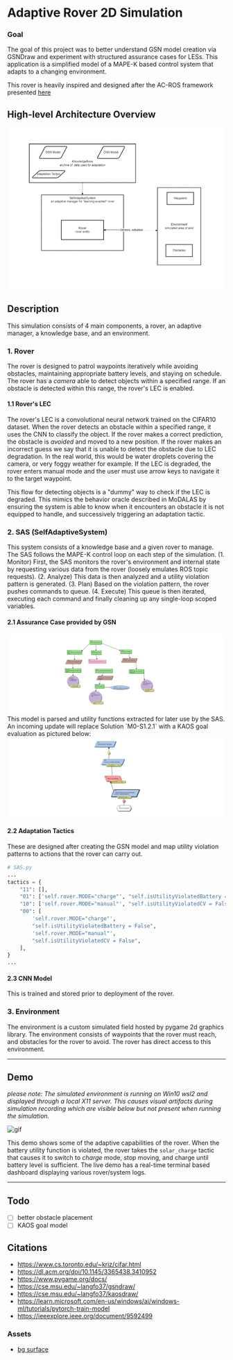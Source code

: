 # Adaptive Rover 2D Simulation

### Goal
The goal of this project was to better understand GSN model creation via GSNDraw and experiment with structured assurance cases for LESs. This application is a simplified model of a MAPE-K based control system that adapts to a changing environment.

This rover is heavily inspired and designed after the AC-ROS framework presented [here](https://dl.acm.org/doi/10.1145/3365438.3410952)

## High-level Architecture Overview
<img src="assets/archio.png" width="500px"/>

## Description
This simulation consists of 4 main components, a rover, an adaptive manager, a knowledge base, and an environment. 

### 1. Rover
The rover is designed to patrol waypoints iteratively while avoiding obstacles, maintaining appropriate battery levels, and staying on schedule. The rover has a *camera* able to detect objects within a specified range. If an obstacle is detected within this range, the rover's LEC is enabled. 

#### 1.1 Rover's LEC
The rover's LEC is a convolutional neural network trained on the CIFAR10 dataset. When the rover detects an obstacle within a specified range, it uses the CNN to classify the object. If the rover makes a correct prediction, the obstacle is *avoided* and moved to a new position. If the rover makes an incorrect guess we say that it is unable to detect the obstacle due to LEC degradation. In the real world, this would be water droplets covering the camera, or very foggy weather for example. If the LEC is degraded, the rover enters manual mode and the user must use arrow keys to navigate it to the target waypoint. 

This flow for detecting objects is a "dummy" way to check if the LEC is degraded. This mimics the behavior oracle described in MoDALAS by ensuring the system is able to know when it encounters an obstacle it is not equipped to handle, and successively triggering an adaptation tactic.  

### 2. SAS (SelfAdaptiveSystem)
This system consists of a knowledge base and a given rover to manage. The SAS follows the MAPE-K control loop on each step of the simulation. (1. Monitor) First, the SAS monitors the rover's environment and internal state by requesting various data from the rover (loosely emulates ROS topic requests). (2. Analyze) This data is then analyzed and a utility violation pattern is generated. (3. Plan) Based on the violation pattern, the rover pushes commands to queue. (4. Execute) This queue is then iterated, executing each command and finally cleaning up any single-loop scoped variables.  

#### 2.1 Assurance Case provided by GSN
<img src="./gsn/gsn_img.jpg"/>
This model is parsed and utility functions extracted for later use by the SAS. An incoming update will replace Solution `M0-S1.2.1` with a KAOS goal evaluation as pictured below:
<img src="./gsn/kaos.jpg"/>

#### 2.2 Adaptation Tactics
These are designed after creating the GSN model and map utility violation patterns to actions that the rover can carry out.
```python
# SAS.py
...
tactics = {
    "11": [],
    "01": ['self.rover.MODE="charge"', "self.isUtilityViolatedBattery = False"],
    "10": ['self.rover.MODE="manual"', "self.isUtilityViolatedCV = False"],
    "00": [
        'self.rover.MODE="charge"',
        "self.isUtilityViolatedBattery = False",
        'self.rover.MODE="manual"',
        "self.isUtilityViolatedCV = False",
    ],
}
...
```
#### 2.3 CNN Model
This is trained and stored prior to deployment of the rover.

### 3. Environment
The environment is a custom simulated field hosted by pygame 2d graphics library. The environment consists of waypoints that the rover must reach, and obstacles for the rover to avoid. The rover has direct access to this environment. 
___
## Demo
*please note: The simulated environment is running on Win10 wsl2 and displayed through a local X11 server. This causes visual artifacts during simulation recording which are visible below but not present when running the simulation.*

![gif](https://user-images.githubusercontent.com/45021394/192883421-a2823bac-e09a-433f-9a7c-d807eafd1776.gif)

This demo shows some of the adaptive capabilities of the rover. When the battery utility function is violated, the rover takes the `solar_charge` tactic that causes it to switch to *charge* mode, stop moving, and charge until battery level is sufficient. The live demo has a real-time terminal based dashboard displaying various rover/system logs. 

___
## Todo
- [ ] better obstacle placement
- [ ] KAOS goal model

## Citations
- https://www.cs.toronto.edu/~kriz/cifar.html
- https://dl.acm.org/doi/10.1145/3365438.3410952
- https://www.pygame.org/docs/
- https://cse.msu.edu/~langfo37/gsndraw/
- https://cse.msu.edu/~langfo37/kaosdraw/
- https://learn.microsoft.com/en-us/windows/ai/windows-ml/tutorials/pytorch-train-model
- https://ieeexplore.ieee.org/document/9592499 

### Assets
- [bg surface](https://www.google.com/https%3A%2F%2Fforum.flightgear.org%2Fviewtopic.php%3Ff%3D5%26t%3D37950)
